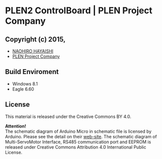 PLEN2 ControlBoard | PLEN Project Company
================================================================================

## Copyright (c) 2015,
- [NAOHIRO HAYAISHI](http://earlystone.com/)
- [PLEN Project Company](https://plen.jp)

## Build Enviroment
- Windows 8.1
- Eagle 6.60

## License
This material is released under the Creative Commons BY 4.0.

**Attention!**  
The schematic diagram of Arduino Micro in schematic file is licensed by Arduino. Please see the detail on their [web-site](https://www.arduino.cc/).
The schematic diagram of Multi-ServoMotor Interface, RS485 communication port and EEPROM is released under Creative Commons Attribution 4.0 International Public License.